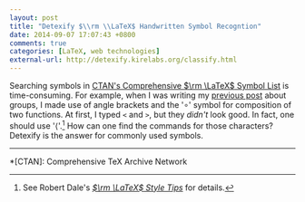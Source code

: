 ```yaml
---
layout: post
title: "Detexify $\\rm \\LaTeX$ Handwritten Symbol Recogntion"
date: 2014-09-07 17:07:43 +0800
comments: true
categories: [LaTeX, web technologies]
external-url: http://detexify.kirelabs.org/classify.html
---
```


Searching symbols in
[CTAN's Comprehensive $\rm \LaTeX$ Symbol List][SymList] is
time-consuming.  For example, when I was writing my
[previous post][pp] about groups, I made use of angle brackets and the
'$\circ$' symbol for composition of two functions.  At first, I typed
`<` and `>`, but they *didn't* look good.  In fact, one should use
'$\langle$'.[^1]  How can one find the commands for those characters?
Detexify is the answer for commonly used symbols.

---
[^1]: See Robert Dale's [*$\rm \LaTeX$ Style Tips*][rule] for details.

[SymList]: http://www.ctan.org/tex-archive/info/symbols/comprehensive/
[pp]: /blog/2014/09/07/a-fake-function/ "A Fake Function"
[rule]: http://web.science.mq.edu.au/~rdale/resources/writingnotes/latexstyle.html#anglebrackets

*[CTAN]: Comprehensive TeX Archive Network
